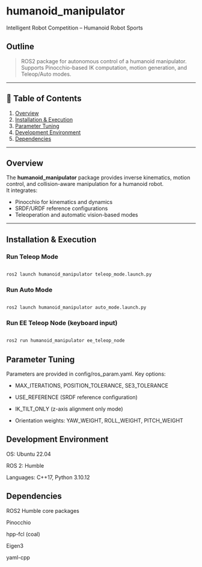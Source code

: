 # humanoid_manipulator
Intelligent Robot Competition – Humanoid Robot Sports

## Outline
> ROS2 package for autonomous control of a humanoid manipulator.  
> Supports Pinocchio-based IK computation, motion generation, and Teleop/Auto modes.

---

## 📁 Table of Contents

1. [Overview](#overview)  
2. [Installation & Execution](#installation--execution)  
3. [Parameter Tuning](#parameter-tuning)  
4. [Development Environment](#development-environment)  
5. [Dependencies](#dependencies)  

---

## Overview
The **humanoid_manipulator** package provides inverse kinematics, motion control, and collision-aware manipulation for a humanoid robot.  
It integrates:
- Pinocchio for kinematics and dynamics
- SRDF/URDF reference configurations
- Teleoperation and automatic vision-based modes

---

## Installation & Execution

### Run Teleop Mode
```bash

ros2 launch humanoid_manipulator teleop_mode.launch.py

```
### Run Auto Mode
```bash

ros2 launch humanoid_manipulator auto_mode.launch.py

```
### Run EE Teleop Node (keyboard input)
```bash

ros2 run humanoid_manipulator ee_teleop_node

```

## Parameter Tuning

Parameters are provided in config/ros_param.yaml.
Key options:

- MAX_ITERATIONS, POSITION_TOLERANCE, SE3_TOLERANCE

- USE_REFERENCE (SRDF reference configuration)

- IK_TILT_ONLY (z-axis alignment only mode)

- Orientation weights: YAW_WEIGHT, ROLL_WEIGHT, PITCH_WEIGHT

## Development Environment

OS: Ubuntu 22.04

ROS 2: Humble

Languages: C++17, Python 3.10.12

## Dependencies

ROS2 Humble core packages

Pinocchio

hpp-fcl (coal)

Eigen3

yaml-cpp
